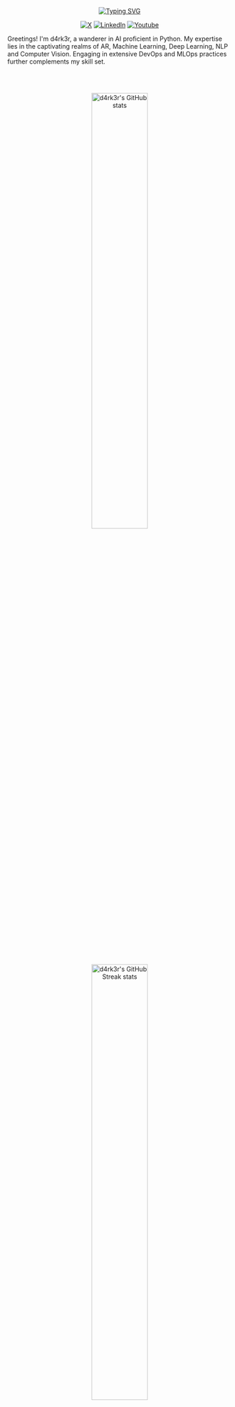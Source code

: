 <!--
**d4rk3r9923/d4rk3r9923** is a ✨ _special_ ✨ repository because its `README.md` (this file) appears on your GitHub profile.

Here are some ideas to get you started:

- 🔭 I’m currently working on ...
- 🌱 I’m currently learning ...
- 👯 I’m looking to collaborate on ...
- 🤔 I’m looking for help with ...
- 💬 Ask me about ...
- 📫 How to reach me: ...
- 😄 Pronouns: ...
- ⚡ Fun fact: ...
-->

<p align="center">
<a href="https://github.com/d4rk3r9923"><img src="https://readme-typing-svg.demolab.com?font=Fira+Code&size=24&pause=2000&color=4A71D9&center=true&vCenter=true&width=435&lines=Hi+there%F0%9F%91%8B!+I+am+d4rk3r;Nice+to+meet+you!" alt="Typing SVG" /></a>
</p>

<p align="center">
    <a href="https://x.com/d4rk3r9923"><img alt="X" src="https://img.shields.io/badge/X-000000?logo=X&logoColor=white"></a>
    <a href="https://linkedin.com/in/d4rk3r"><img alt="LinkedIn" src="https://img.shields.io/badge/LinkedIn-0A66C2?logo=Linkedin&logoColor=white"></a>
    <a href="https://www.youtube.com/@d4rk3r99"><img alt="Youtube" src="https://img.shields.io/badge/Youtube-ff0000?logo=Youtube&logoColor=white"></a>
</p>

<p align="left">Greetings! I'm d4rk3r, a wanderer in AI proficient in Python. My expertise lies in the captivating realms of AR, Machine Learning, Deep Learning, NLP and Computer Vision. Engaging in extensive DevOps and MLOps practices further complements my skill set.</p>

<br>
<br>
<p align="center">
  <img width="50%" src="https://github-readme-stats-five-topaz-76.vercel.app/api?username=d4rk3r&show_icons=true&theme=dark" alt="d4rk3r's GitHub stats">
  <img width="50%" src="https://streak-stats.demolab.com/?user=d4rk3r9923&theme=dark" alt="d4rk3r's GitHub Streak stats">
</p>

# Websites

<h3 align="left">Programming</h3>
<p>
    <a href="https://python.org"><img alt="Python" src="https://img.shields.io/badge/Python-3776AB.svg?logo=python&logoColor=white"></a>
    <a href="https://www.gnu.org/software/bash/"><img alt="GNU Bash" src="https://img.shields.io/badge/GNU%20Bash-4EAA25.svg?logo=gnubash&logoColor=white"></a>
</p>

<h3 align="left">Web Servers</h3>
<p>
   <a href="https://www.nginx.com/"><img alt="Nginx" src="https://img.shields.io/badge/Nginx-009639.svg?logo=Nginx&logoColor=white"></a>
   <a href="https://httpd.apache.org/"><img alt="Apache" src="https://img.shields.io/badge/Apache-D22128.svg?logo=Apache&logoColor=white"></a>
   <a href="https://traefik.io/"><img alt="Traefik" src="https://img.shields.io/badge/Traefik-24A1C1.svg?logo=Traefik&logoColor=white"></a>
</p>

<h3 align="left">Framework & Libraries</h3>
<p> 
  <a href="https://fastapi.tiangolo.com/"><img alt="FastAPI" src="https://img.shields.io/badge/FastAPI-009688.svg?logo=FastAPI&logoColor=white"></a>
  <a href="https://www.djangoproject.com/"><img alt="Django" src="https://img.shields.io/badge/Django-006400.svg?logo=Django&logoColor=white"></a>
  <a href="https://www.django-rest-framework.org/"><img alt="Django Rest Framework" src="https://img.shields.io/badge/Django%20Rest%20Framework%20-%23404d59.svg?logo=django&logoColor=white"></a>
  <a href="https://flask.palletsprojects.com/"><img alt="Flask" src="https://img.shields.io/badge/Flask-000000.svg?logo=flask&logoColor=white"></a>
  <a href="https://www.tensorflow.org/"><img alt="Tensorflow" src="https://img.shields.io/badge/Tensorflow-v2-FE7A16.svg?logo=Tensorflow&logoColor=white"></a>
  <a href="https://pytorch.org/"><img alt="PyTorch" src="https://img.shields.io/badge/PyTorch-EE4C2C.svg?logo=PyTorch&logoColor=white"></a>
  <a href="https://pytorch.org/vision/stable/index.html"><img alt="TorchVision" src="https://img.shields.io/badge/TorchVision-EE4C2C.svg?logo=PyTorch&logoColor=white"></a>
  <a href="https://pytorch.org/audio/stable/index.html"><img alt="TorchAudio" src="https://img.shields.io/badge/TorchAudio-EE4C2C.svg?logo=PyTorch&logoColor=white"></a>
  <a href="https://onnx.ai/"><img alt="Onnx" src="https://img.shields.io/badge/Onnx-717272.svg?logo=Onnx&logoColor=white"></a>
  <a href="https://onnxruntime.ai/"><img alt="Onnx-runtime" src="https://img.shields.io/badge/OnnxRuntime-717272.svg?logo=Onnx&logoColor=white"></a>
  <a href="https://opencv.org/"><img alt="OpenCV" src="https://img.shields.io/badge/OpenCV-2391E6.svg?logo=OpenCV&logoColor=white"></a>
  <a href="https://google.github.io/mediapipe/"><img alt="Mediapipe" src="https://img.shields.io/badge/Mediapipe-008F9E.svg?logoColor=white"></a>
  <a href="https://neo4j.com/"><img alt="Neo4j" src="https://img.shields.io/badge/Neo4j-008CC1.svg?logo=Neo4j&logoColor=white"></a>
</p>

<h3 align="left">Databases</h3>
<p>
    <a href="https://www.postgresql.org/"><img alt="PostgreSQL" src="https://img.shields.io/badge/PostgreSql-4169E1?logo=postgresql&logoColor=white"></a>
    <a href="https://www.sqlite.org/"><img alt="SQLite" src ="https://img.shields.io/badge/SQLite-003B57.svg?logo=sqlite&logoColor=white"></a>
    <a href="https://www.mysql.com/"><img alt="MySQL" src ="https://img.shields.io/badge/MySQL-4479A1.svg?logo=MySQL&logoColor=white"></a>
    <a href="https://mariadb.org/"><img alt="MariaDB" src ="https://img.shields.io/badge/MariaDB-003545.svg?logo=MariaDB&logoColor=white"></a>
</p>

<h3 align="left">VPN Servers</h3>
<p>
    <a href="https://www.wireguard.com/"><img alt="WireGuard" src="https://img.shields.io/badge/WireGuard-88171A?logo=WireGuard&logoColor=white"></a>
    <a href="https://openvpn.net/"><img alt="OpenVPN" src="https://img.shields.io/badge/OpenVPN-EA7E20?logo=OpenVPN&logoColor=white"></a>
</p>

<h3 align="left">Virtualization Platforms</h3>
<p>
    <a href="https://www.qemu.org/"><img alt="QEMU" src="https://img.shields.io/badge/QEMU-FF6600?logo=QEMU&logoColor=white"></a>
    <a href="https://www.virtualbox.org/"><img alt="VirtualBox" src="https://img.shields.io/badge/VirtualBox-183A61?logo=VirtualBox&logoColor=white"></a>
    <a href="https://www.vmware.com/"><img alt="VMware" src="https://img.shields.io/badge/VMware-607078?logo=VMware&logoColor=white"></a>
    <a href="https://www.vmware.com/products/esxi-and-esx.html"><img alt="VMware ESXi" src="https://img.shields.io/badge/VMware%20ESXI-607078?logo=VMware&logoColor=white"></a>
</p>

<h3 align="left">Software and tools</h3>
<p>
    <a href="https://git-scm.com/"><img alt="Git" src="https://img.shields.io/badge/Git%20-%23F05033.svg?logo=git&logoColor=white"></a>
    <a href="https://mesonbuild.com/"><img alt="Meson" src="https://img.shields.io/badge/Meson%20-%2391E6.svg?logo=Meson&logoColor=white"></a>
    <a href="https://cmake.org/"><img alt="CMake" src="https://img.shields.io/badge/CMake-064F8C.svg?logo=CMake&logoColor=white"></a>
    <a href="https://www.docker.com/"><img alt="Docker" src="https://img.shields.io/badge/Docker-2391E6.svg?logo=docker&logoColor=white"></a>
    <a href="https://podman.io/"><img alt="Podman" src="https://img.shields.io/badge/Podman-892CA0.svg?logo=Podman&logoColor=white"></a>
    <a href="https://dependabot.com/"><img alt="Dependabot" src="https://img.shields.io/badge/Dependabot-025E8C.svg?logo=Dependabot&logoColor=white"></a>
    <a href="https://www.nvidia.com/"><img alt="Nvidia" src="https://img.shields.io/badge/Nvidia-76B900.svg?logo=Nvidia&logoColor=white"></a>
    <a href="https://llvm.org/"><img alt="LLVM" src="https://img.shields.io/badge/LLVM-262D3A.svg?logo=LLVM&logoColor=white"></a>
    <a href="https://www.postman.com/"><img alt="Postman" src="https://img.shields.io/badge/Postman-FF6C37?logo=postman&logoColor=white"></a>
    <a href="https://www.conventionalcommits.org/"><img alt="Conventional Commits" src="https://img.shields.io/badge/Conventional%20Commits-008B00.svg?logo=git&logoColor=white"></a>
    <a href="https://www.ansible.com/"><img alt="Ansible" src="https://img.shields.io/badge/Ansible-192F5D.svg?logo=Ansible&logoColor=white"></a>
</p>

<h3 align="left">Testing</h3>
<p>
    <a href="https://www.cypress.io/"><img alt="Cypress" src="https://img.shields.io/badge/Cypress-17202C?logo=cypress&logoColor=white"></a>
    <a href="https://www.katalon.com/"><img alt="Katalon" src="https://img.shields.io/badge/Katalon-00B4AB?logo=katalon&logoColor=white"></a>
    <a href="https://mocha.js.org/"><img alt="Mocha" src="https://img.shields.io/badge/Mocha-8D6748?logo=mocha&logoColor=white"></a>
    <a href="https://www.jestjs.io/"><img alt="Jest" src="https://img.shields.io/badge/Jest-C21325?logo=jest&logoColor=white"></a>
    <a href="https://jmeter.apache.org/"><img alt="Apache JMeter" src="https://img.shields.io/badge/Apache%20JMeter-4F7B93?logo=apachejmeter&logoColor=white"></a>
</p>

<h3 align="left">Cloud Services</h3>
<p>
    <a href="https://aws.amazon.com/"><img alt="AWS" src="https://img.shields.io/badge/Amazon%20AWS-232F3E?logo=amazon-aws&logoColor=white"></a>
    <a href="https://cloud.google.com/"><img alt="Google Cloud" src="https://img.shields.io/badge/Google%20Cloud-4285F4?logo=google-cloud&logoColor=white"></a>
    <a href="https://azure.microsoft.com/"><img alt="Microsoft Azure" src="https://img.shields.io/badge/Microsoft%20Azure-0089D6?logo=microsoftazure&logoColor=white"></a>
    <a href="https://www.cloudflare.com/"><img alt="Cloudflare" src="https://img.shields.io/badge/Cloudflare-F38020.svg?logo=Cloudflare&logoColor=white"></a>
</p>

# Projects

- Tabular Data
- Time Series Data
- Image Data
- Text Data
- Audio Data
- Graph Data

# Useful links
 
- [Google Developer Account](https://developers.google.com/)
- [Google Cloud Skill Boost Profile](https://www.cloudskillsboost.google/)
- [Patreon](https://www.patreon.com/)
